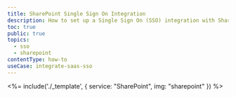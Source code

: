 ```yaml
---
title: SharePoint Single Sign On Integration
description: How to set up a Single Sign On (SSO) integration with SharePoint and Auth0.
toc: true
public: true
topics:
  - sso
  - sharepoint
contentType: how-to
useCase: integrate-saas-sso
---
```


<%= include('./_template', {
  service: "SharePoint",
  img: "sharepoint"
}) %>

